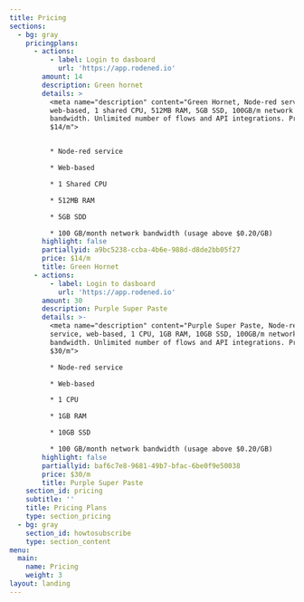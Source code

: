 ```yaml
---
title: Pricing
sections:
  - bg: gray
    pricingplans:
      - actions:
          - label: Login to dasboard
            url: 'https://app.rodened.io'
        amount: 14
        description: Green hornet
        details: >
          <meta name="description" content="Green Hornet, Node-red service,
          web-based, 1 shared CPU, 512MB RAM, 5GB SSD, 100GB/m network
          bandwidth. Unlimited number of flows and API integrations. Price
          $14/m">


          * Node-red service

          * Web-based

          * 1 Shared CPU

          * 512MB RAM

          * 5GB SDD

          * 100 GB/month network bandwidth (usage above $0.20/GB)
        highlight: false
        partiallyid: a9bc5238-ccba-4b6e-988d-d8de2bb05f27
        price: $14/m
        title: Green Hornet
      - actions:
          - label: Login to dasboard
            url: 'https://app.rodened.io'
        amount: 30
        description: Purple Super Paste
        details: >-
          <meta name="description" content="Purple Super Paste, Node-red
          service, web-based, 1 CPU, 1GB RAM, 10GB SSD, 100GB/m network
          bandwidth. Unlimited number of flows and API integrations. Price
          $30/m">

          * Node-red service

          * Web-based

          * 1 CPU

          * 1GB RAM

          * 10GB SSD

          * 100 GB/month network bandwidth (usage above $0.20/GB)
        highlight: false
        partiallyid: baf6c7e8-9681-49b7-bfac-6be0f9e50038
        price: $30/m
        title: Purple Super Paste
    section_id: pricing
    subtitle: ''
    title: Pricing Plans
    type: section_pricing
  - bg: gray
    section_id: howtosubscribe
    type: section_content
menu:
  main:
    name: Pricing
    weight: 3
layout: landing
---
```


